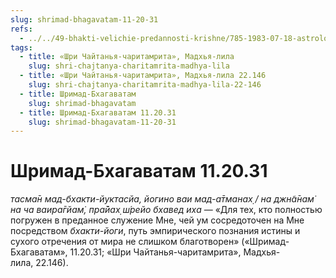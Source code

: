 ```yaml
---
slug: shrimad-bhagavatam-11-20-31
refs:
  - ../../49-bhakti-velichie-predannosti-krishne/785-1983-07-18-astrologiya-kavachi-edinoborstva-i-put-chistoj-predannosti.md
tags:
  - title: «Шри Чайтанья-чаритамрита», Мадхья-лила
    slug: shri-chajtanya-charitamrita-madhya-lila
  - title: «Шри Чайтанья-чаритамрита», Мадхья-лила 22.146
    slug: shri-chajtanya-charitamrita-madhya-lila-22-146
  - title: Шримад-Бхагаватам
    slug: shrimad-bhagavatam
  - title: Шримад-Бхагаватам 11.20.31
    slug: shrimad-bhagavatam-11-20-31
---
```


# Шримад-Бхагаватам 11.20.31

*тасма̄н мад-бхакти-йуктасйа, йогино ваи мад-а̄тманах̣ / на джн̃а̄нам̇ на ча ваира̄гйам̇, пра̄йах̣ ш́рейо бхавед иха* — «Для тех, кто полностью погружен в преданное служение Мне, чей ум сосредоточен на Мне посредством *бхакти-йоги*, путь эмпирического познания истины и сухого отречения от мира не слишком благотворен» («Шримад-Бхагаватам», 11.20.31; «Шри Чайтанья-чаритамрита», Мадхья-лила, 22.146).

